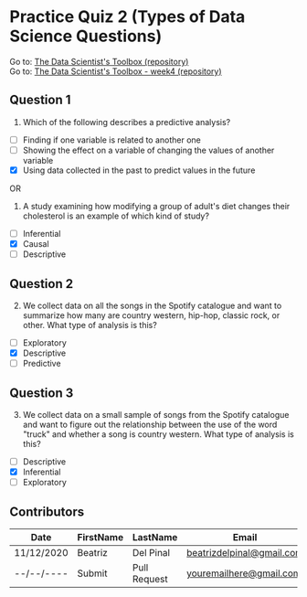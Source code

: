 # Practice Quiz 2 (Types of Data Science Questions)

Go to: [The Data Scientist's Toolbox (repository)](https://github.com/bea314/datasciencecoursera/tree/main/1_The%20Data%20Scientist's%20Toolbox)  
Go to: [The Data Scientist's Toolbox - week4 (repository)](https://github.com/bea314/datasciencecoursera/tree/main/1_The%20Data%20Scientist's%20Toolbox/week%204)

## Question 1
1. Which of the following describes a predictive analysis?
- [ ] Finding if one variable is related to another one
- [ ] Showing the effect on a variable of changing the values of another variable
- [x] Using data collected in the past to predict values in the future

OR

1. A study examining how modifying a group of adult's diet changes their cholesterol is an example of which kind of study?
- [ ] Inferential
- [x] Causal
- [ ] Descriptive

## Question 2
2. We collect data on all the songs in the Spotify catalogue and want to summarize how many are country western, hip-hop, classic rock, or other. What type of analysis is this?
- [ ] Exploratory
- [x] Descriptive
- [ ] Predictive

## Question 3
3. We collect data on a small sample of songs from the Spotify catalogue and want to figure out the relationship between the use of the word "truck" and whether a song is country western. What type of analysis is this?
- [ ] Descriptive
- [x] Inferential
- [ ] Exploratory

## Contributors
Date | FirstName | LastName | Email
--- | --- | --- | ---
11/12/2020 | Beatriz |  Del Pinal |  <beatrizdelpinal@gmail.com>
--/--/---- | Submit |  Pull Request | <youremailhere@gmail.com>
